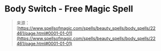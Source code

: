 <!--yml
category: 未分类
date: 2024-06-12 19:06:47
-->

# Body Switch - Free Magic Spell

> 来源：[https://www.spellsofmagic.com/spells/beauty_spells/body_spells/22461/page.html#0001-01-01](https://www.spellsofmagic.com/spells/beauty_spells/body_spells/22461/page.html#0001-01-01)